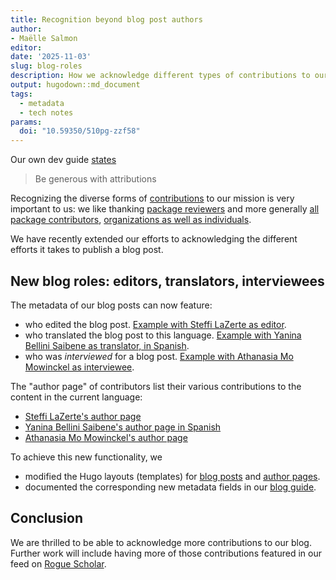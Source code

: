 ```yaml
---
title: Recognition beyond blog post authors
author: 
- Maëlle Salmon
editor:
date: '2025-11-03'
slug: blog-roles
description: How we acknowledge different types of contributions to our blog
output: hugodown::md_document
tags:
  - metadata
  - tech notes
params:
  doi: "10.59350/510pg-zzf58"
---
```


Our own dev guide [states](https://devguide.ropensci.org/maintenance_collaboration.html#attributions)

> Be generous with attributions

Recognizing the diverse forms of [contributions](https://contributing.ropensci.org/) to our mission is very important to us:
we like thanking [package reviewers](/blog/2018/03/16/thanking-reviewers-in-metadata/) and more generally [all package contributors](/blog/2024/11/26/allcontributors/), [organizations as well as individuals](/blog/2025/05/09/ror/).

We have recently extended our efforts to acknowledging the different efforts it takes to publish a blog post.

## New blog roles: editors, translators, interviewees

The metadata of our blog posts can now feature:

- who edited the blog post. [Example with Steffi LaZerte as editor](/blog/2025/09/18/markdown-programmatic-parsing/).
- who translated the blog post to this language. [Example with Yanina Bellini Saibene as translator, in Spanish](/es/blog/2025/06/23/edicion-multilingue-preguntas-frecuentes/).
- who was _interviewed_ for a blog post. [Example with Athanasia Mo Mowinckel as interviewee](/blog/2023/03/30/r-universe-stars-3-en/).

The "author page" of contributors list their various contributions to the content in the current language:

- [Steffi LaZerte's author page](/author/steffi-lazerte)
- [Yanina Bellini Saibene's author page in Spanish](/es/author/yanina-bellini-saibene)
- [Athanasia Mo Mowinckel's author page](/author/athanasia-mo-mowinckel/)

To achieve this new functionality, we

- modified the Hugo layouts (templates) for [blog posts](https://github.com/ropensci/roweb3/blob/main/themes/ropensci/layouts/partials/blogs/blog-single.html) and [author pages](https://github.com/ropensci/roweb3/blob/main/themes/ropensci/layouts/author/list.html). 
- documented the corresponding new metadata fields in our [blog guide](https://blogguide.ropensci.org/editorchecklistany.html).

## Conclusion

We are thrilled to be able to acknowledge more contributions to our blog.
Further work will include having more of those contributions featured in our feed on [Rogue Scholar](https://rogue-scholar.org/communities/ropensci/records?q=&l=list&p=1&s=10&sort=newest).